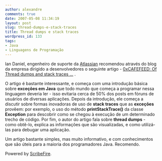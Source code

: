 ```yaml
---
author: alexandre
comments: true
date: 2007-05-08 11:34:19
layout: post
slug: thread-dumps-e-stack-traces
title: Thread dumps e stack traces
wordpress_id: 133
tags:
- Java
- Linguagens de Programação
---
```


Ian Daniel, engenheiro de suporte da [Atlassian](http://www.atlassian.com) recomendou através do blog da empresa dirigido a desenvolvedores o seguinte artigo -  [0xCAFEFEED: Of Thread dumps and stack traces ...](http://www.me.umn.edu/%7Eshivane/blogs/cafefeed/2004/06/of-thread-dumps-and-stack-traces.html) .

O artigo é bastante interessante, e começa com uma introdução básica sobre **exceções em Java** que todo mundo que começa a programar nessa linguagem deveria ler - isso evitaria cerca de 50% dos posts em fóruns de usuários de diversas aplicações. Depois da introdução, ele começa a discutir sobre formas inovadoras de uso de **stack traces** que as **exceções** provêem: por exemplo, o uso do método **printStackTrace()** da classe **Exception** para descobrir como se chegou à execução de um determinado trecho de código. Por fim, o autor do artigo fala sobre **thread dumps** - como obtê-lo, explica as informações que são visualizadas, e como utilizá-las para debugar uma aplicação.

Um artigo bastante simples, mas muito informativo, e com conhecimentos que são úteis para a maioria dos programadores Java. Recomendo.


Powered by [ScribeFire](http://scribefire.com/).
